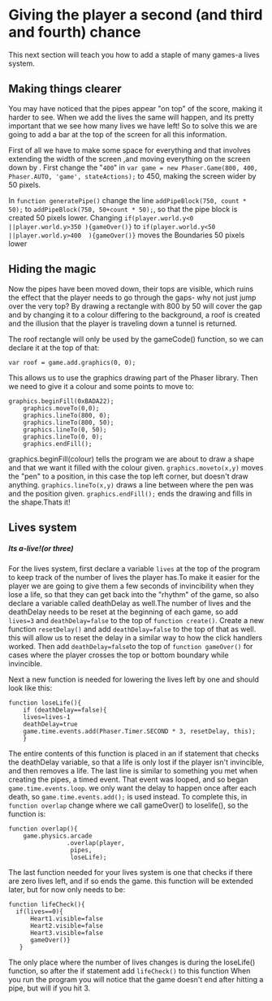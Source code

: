Giving the player a second (and third and fourth) chance
========================================================
This next section will teach you how to add a staple of many games-a lives system.

Making things clearer
---------------------
You may have noticed that the pipes appear "on top" of the score, making it harder to see. When we add the lives the same  will happen, and its pretty important that we see how many lives we have left! So to solve this we are going to add a bar at the top of the screen for all this information.

First of all we have to make some space for everything and that involves extending the width of the screen ,and moving everything on the screen down by . First change the "`400`" in  `var game = new Phaser.Game(800, 400, Phaser.AUTO, 'game', stateActions);` to 450, making the screen wider by 50 pixels.

In `function generatePipe()` change the line `addPipeBlock(750, count * 50);` to `addPipeBlock(750, 50+count * 50);`, so that the pipe block is created 50 pixels lower. Changing `if(player.world.y<0 ||player.world.y>350 ){gameOver()}` to `if(player.world.y<50 ||player.world.y>400  ){gameOver()}` moves the Boundaries 50 pixels lower

Hiding the magic
----------------
Now the pipes have been moved down, their tops are visible, which ruins the effect that the player needs to go through the gaps- why not just jump over the very top? By drawing  a rectangle with 800 by 50 will cover the gap and by changing it to a colour differing to the background, a roof is created and the illusion that the player is traveling down a tunnel is returned.

The roof rectangle will only be used by the gameCode() function, so we can declare it at the top of that:
```
var roof = game.add.graphics(0, 0);
```
This allows us to use the graphics drawing part of the Phaser library. Then we need to give it a colour and some points to move to:
```
graphics.beginFill(0xBADA22);
    graphics.moveTo(0,0);
    graphics.lineTo(800, 0);
    graphics.lineTo(800, 50);
    graphics.lineTo(0, 50);
    graphics.lineTo(0, 0);
    graphics.endFill();
```
graphics.beginFill(colour) tells the program we are about to draw a shape and that we want it filled with the colour given. `graphics.moveto(x,y)` moves the "pen" to a position, in this case the top left corner, but doesn't draw anything. `graphics.lineTo(x,y)` draws a line between where the pen was and the position given. `graphics.endFill();` ends the drawing and fills in the shape.Thats it!

Lives system
---------------------
##### Its a-live!(or three)
For the lives system, first declare a variable `lives` at the top of the program to keep track of the number of lives the player has.To make it easier for the player we are going to give them a few seconds of invincibility when they lose a life, so that they can get back into the "rhythm" of the game, so also declare a variable called deathDelay as well.The number of lives and the deathDelay needs to be reset at the beginning of each game, so add `lives=3` and `deathDelay=false` to the top of `function create()`. Create a new function `resetDelay()` and add `deathDelay=false` to the top of that as well. this will allow us to reset the delay in a similar way to how the click handlers worked. Then add `deathDelay=false`to the top of `function gameOver()` for cases where the player crosses the top or bottom boundary while invincible.

Next a new function is needed for lowering the lives left by one and should look like this:
```
function loseLife(){
    if (deathDelay==false){
    lives=lives-1
    deathDelay=true
    game.time.events.add(Phaser.Timer.SECOND * 3, resetDelay, this);
    }
```
The entire contents of this function is placed in an if statement that checks the deathDelay variable, so that a life is only lost if the player isn't invincible, and then removes a life. The last line is similar to something you met when creating the pipes, a timed event. That event was looped, and so began `game.time.events.loop`. we only want the delay to happen once after each death, so  `game.time.events.add();`
is used instead. To complete this, in `function overlap` change where we call gameOver() to loselife(), so the function is:
```
function overlap(){
    game.physics.arcade
                .overlap(player,    
                 pipes,    
                 loseLife);
```

The last function needed for your lives system is one that checks if there are zero lives left, and if so ends the game. this function will be extended later, but for now only needs to be:
```
function lifeCheck(){
  if(lives==0){
      Heart1.visible=false
      Heart2.visible=false
      Heart3.visible=false
      gameOver()}
   }
```  
The only place where the number of lives changes is during the loseLife() function, so after the if statement add `lifeCheck()` to this function When you run the program you will notice that the game doesn't end after hitting a pipe, but will if you hit 3.   
